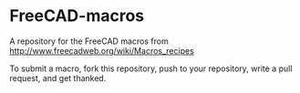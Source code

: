# FreeCAD-macros
A repository for the FreeCAD macros from http://www.freecadweb.org/wiki/Macros_recipes

To submit a macro, fork this repository, push to your repository, write a pull request, and get thanked.
